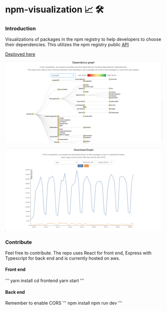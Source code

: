 # npm-visualization 📈 🛠️

### Introduction
Visualizations of packages in the npm registry to help developers to choose their dependencies. This utilizes the npm registry public
[API](https://github.com/npm/registry)

[Deployed here](http://npm.tools/)

![](ex1.png)

![](ex2.png)


### Contribute
Feel free to contribute. The repo uses React for front end, Express with Typescript for back end and is currently hosted on aws.

#### Front end
'''
yarn install
cd frontend
yarn start
'''

#### Back end
Remember to enable CORS
'''
npm install
npm run dev
'''
